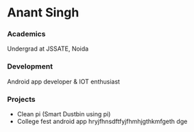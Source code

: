 # Anant Singh

### Academics

Undergrad at JSSATE, Noida

### Development

Android app developer & IOT enthusiast


### Projects

- Clean pi (Smart Dustbin using pi)
- College fest android app
hryjfhnsdftfyjfhmhjgthkmfgeth dge
